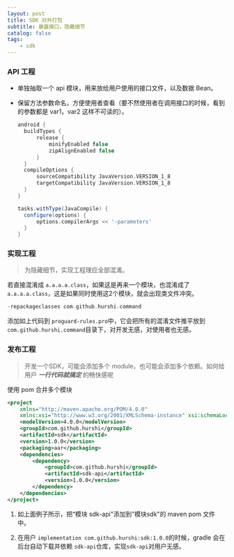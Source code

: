 ```yaml
---
layout: post
title: SDK 对外打包
subtitle: 暴露接口，隐藏细节
catalog: false
tags:
    - sdk
---
```


### API 工程

* 单独抽取一个 api 模块，用来放给用户使用的接口文件，以及数据 Bean。

* 保留方法参数命名，方便使用者查看（要不然使用者在调用接口的时候，看到的参数都是 var1，var2 这样不可读的）。

  ```groovy
  android {
  	buildTypes {
  		release {
  			minifyEnabled false
  			zipAlignEnabled false
  		}
  	}
  	compileOptions {
  		sourceCompatibility JavaVersion.VERSION_1_8
  		targetCompatibility JavaVersion.VERSION_1_8
  	}
  }
  
  tasks.withType(JavaCompile) {
  	configure(options) {
  		options.compilerArgs << '-parameters'
  	}
  }
  ```

### 实现工程

> 为隐藏细节，实现工程理应全部混淆。

若直接混淆成 `a.a.a.a.class`，如果这是再来一个模块，也混淆成了 `a.a.a.a.class`，这是如果同时使用这2个模块，就会出现类文件冲突。

```groovy
-repackageclasses com.github.hurshi.command
```

添加如上代码到 `proguard-rules.pro`中，它会把所有的混淆文件推平放到 `com.github.hurshi.command`目录下，对开发无感，对使用者也无感。

### 发布工程

> 开发一个SDK，可能会添加多个 module，也可能会添加多个依赖。如何给用户 ***一行代码就搞定*** 的畅快感呢

使用 pom 合并多个模块

```xml
<project
    xmlns="http://maven.apache.org/POM/4.0.0"
    xmlns:xsi="http://www.w3.org/2001/XMLSchema-instance" xsi:schemaLocation="http://maven.apache.org/POM/4.0.0 http://maven.apache.org/xsd/maven-4.0.0.xsd">
    <modelVersion>4.0.0</modelVersion>
    <groupId>com.github.hurshi</groupId>
    <artifactId>sdk</artifactId>
    <version>1.0.0</version>
    <packaging>aar</packaging>
    <dependencies>
        <dependency>
            <groupId>com.github.hurshi</groupId>
            <artifactId>sdk-api</artifactId>
            <version>1.0.0</version>
        </dependency>
    </dependencies>
</project>
```

1. 如上面例子所示，把“模块 sdk-api"添加到"模块sdk"的 maven pom 文件中。

2. 在用户 `implementation com.github.hurshi:sdk:1.0.0`的时候，gradle 会在后台自动下载并依赖 `sdk-api`仓库，实现`sdk-api`对用户无感。